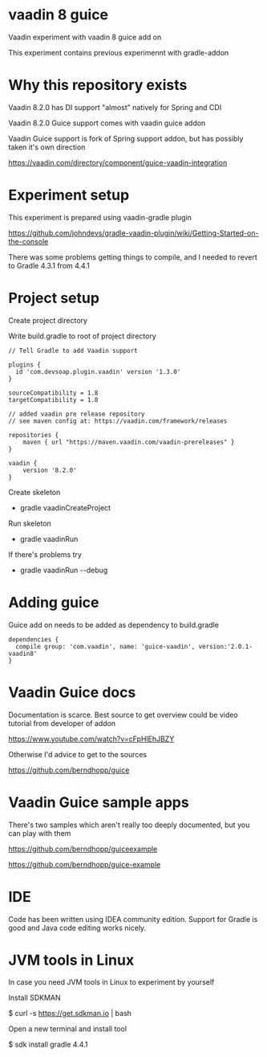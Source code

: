 # vaadin 8 guice

Vaadin experiment with vaadin 8 guice add on

This experiment contains previous experimennt with gradle-addon

# Why this repository exists

Vaadin 8.2.0 has DI support "almost" natively for Spring and CDI

Vaadin 8.2.0 Guice support comes with vaadin guice addon

Vaadin Guice support is fork of Spring support addon, but has possibly taken it's own direction

https://vaadin.com/directory/component/guice-vaadin-integration

# Experiment setup

This experiment is prepared using vaadin-gradle plugin

https://github.com/johndevs/gradle-vaadin-plugin/wiki/Getting-Started-on-the-console

There was some problems getting things to compile, and I needed to revert to Gradle 4.3.1 from 4.4.1 

# Project setup

Create project directory

Write build.gradle to root of project directory

```
// Tell Gradle to add Vaadin support

plugins {
  id 'com.devsoap.plugin.vaadin' version '1.3.0'
}

sourceCompatibility = 1.8
targetCompatibility = 1.8

// added vaadin pre release repository
// see maven config at: https://vaadin.com/framework/releases

repositories {
    maven { url "https://maven.vaadin.com/vaadin-prereleases" }
}

vaadin {
    version '8.2.0'
}
```

Create skeleton

- gradle vaadinCreateProject

Run skeleton

- gradle vaadinRun

If there's problems try

- gradle vaadinRun --debug

# Adding guice

Guice add on needs to be added as dependency to build.gradle 

```
dependencies {
  compile group: 'com.vaadin', name: 'guice-vaadin', version:'2.0.1-vaadin8'
}
```

# Vaadin Guice docs 

Documentation is scarce. Best source to get overview could be video tutorial from developer of addon

https://www.youtube.com/watch?v=cFpHlEhJBZY

Otherwise I'd advice to get to the sources

https://github.com/berndhopp/guice

# Vaadin Guice sample apps

There's two samples which aren't really too deeply documented, but you can play with them

https://github.com/berndhopp/guiceexample

https://github.com/berndhopp/guice-example

# IDE

Code has been written using IDEA community edition. Support for Gradle is good and Java code editing works nicely.

# JVM tools in Linux

In case you need JVM tools in Linux to experiment by yourself

Install SDKMAN

$ curl -s https://get.sdkman.io | bash

Open a new terminal and install tool

$ sdk install gradle 4.4.1

